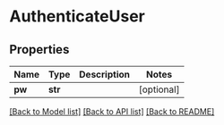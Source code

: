 # AuthenticateUser

## Properties
Name | Type | Description | Notes
------------ | ------------- | ------------- | -------------
**pw** | **str** |  | [optional] 

[[Back to Model list]](../README.md#documentation-for-models) [[Back to API list]](../README.md#documentation-for-api-endpoints) [[Back to README]](../README.md)

